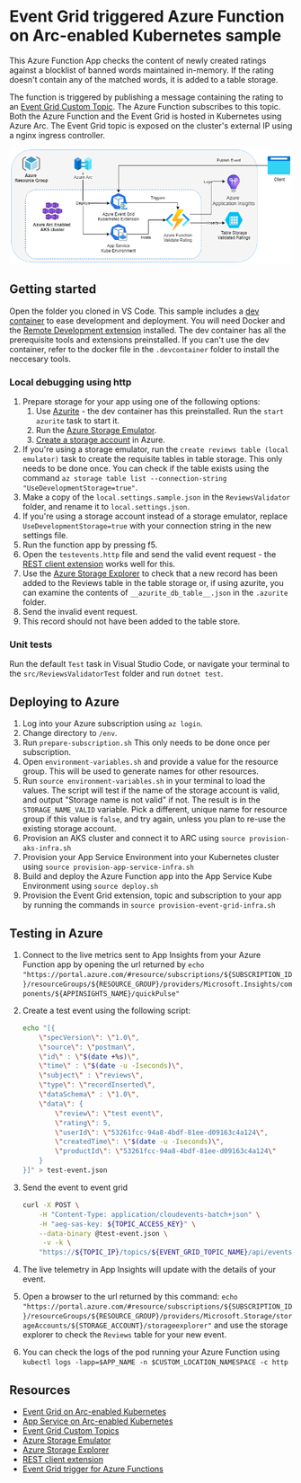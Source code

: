 # Event Grid triggered Azure Function on Arc-enabled Kubernetes sample

This Azure Function App checks the content of newly created ratings against a blocklist of banned words maintained in-memory. If the rating doesn't contain any of the matched words, it is added to a table storage.

The function is triggered by publishing a message containing the rating to an [Event Grid Custom Topic](https://docs.microsoft.com/en-us/azure/event-grid/custom-event-quickstart). The Azure Function subscribes to this topic. Both the Azure Function and the Event Grid is hosted in Kubernetes using Azure Arc. The Event Grid topic is exposed on the cluster's external IP using a nginx ingress controller.

![Architecture Diagram](./docs/SolutionDiagramFunctionsSample.png)

## Getting started

Open the folder you cloned in VS Code. This sample includes a [dev container](https://code.visualstudio.com/docs/remote/create-dev-container) to ease development and deployment. You will need Docker and the [Remote Development extension](https://marketplace.visualstudio.com/items?itemName=ms-vscode-remote.vscode-remote-extensionpack) installed. The dev container has all the prerequisite tools and extensions preinstalled. If you can't use the dev container, refer to the docker file in the `.devcontainer` folder to install the neccesary tools.

### Local debugging using http

1. Prepare storage for your app using one of the following options:
    1. Use [Azurite](https://docs.microsoft.com/en-us/azure/storage/common/storage-use-azurite) - the dev container has this preinstalled. Run the `start azurite` task to start it.
    1. Run the [Azure Storage Emulator](https://docs.microsoft.com/en-us/azure/storage/common/storage-use-emulator?toc=/azure/storage/blobs/toc.json).
    1. [Create a storage account](https://docs.microsoft.com/en-us/azure/storage/common/storage-account-create?tabs=azure-portal) in Azure.
1. If you're using a storage emulator, run the `create reviews table (local emulator)` task to create the requisite tables in table storage. This only needs to be done once. You can check if the table exists using the command `az storage table list --connection-string "UseDevelopmentStorage=true"`.
1. Make a copy of the `local.settings.sample.json` in the `ReviewsValidator` folder, and rename it to `local.settings.json`.
1. If you're using a storage account instead of a storage emulator, replace `UseDevelopmentStorage=true` with your connection string in the new settings file.
1. Run the function app by pressing f5.
1. Open the `testevents.http` file and send the valid event request - the [REST client extension](https://marketplace.visualstudio.com/items?itemName=humao.rest-client) works well for this.
1. Use the [Azure Storage Explorer](https://azure.microsoft.com/en-us/features/storage-explorer/) to check that a new record has been added to the Reviews table in the table storage or, if using azurite, you can examine the contents of `__azurite_db_table__.json` in the `.azurite` folder.
1. Send the invalid event request.
1. This record should not have been added to the table store.

### Unit tests

Run the default `Test` task in Visual Studio Code, or navigate your terminal to the `src/ReviewsValidatorTest` folder and run `dotnet test`.

## Deploying to Azure

1. Log into your Azure subscription using `az login`.
1. Change directory to `/env`.
1. Run `prepare-subscription.sh` This only needs to be done once per subscription.
1. Open `environment-variables.sh` and provide a value for the resource group. This will be used to generate names for other resources.
1. Run `source environment-variables.sh` in your terminal to load the values. The script will test if the name of the storage account is valid, and output "Storage name is not valid" if not. The result is in the `STORAGE_NAME_VALID` variable. Pick a different, unique name for resource group if this value is `false`, and try again, unless you plan to re-use the existing storage account.
1. Provision an AKS cluster and connect it to ARC using `source provision-aks-infra.sh`
1. Provision your App Service Environment into your Kubernetes cluster using `source provision-app-service-infra.sh`
1. Build and deploy the Azure Function app into the App Service Kube Environment using `source deploy.sh`
1. Provision the Event Grid extension, topic and subscription to your app by running the commands in `source provision-event-grid-infra.sh`

## Testing in Azure

1. Connect to the live metrics sent to App Insights from your Azure Function app by opening the url returned by `echo "https://portal.azure.com/#resource/subscriptions/${SUBSCRIPTION_ID}/resourceGroups/${RESOURCE_GROUP}/providers/Microsoft.Insights/components/${APPINSIGHTS_NAME}/quickPulse"`
1. Create a test event using the following script:

   ```bash
   echo "[{
       \"specVersion\": \"1.0\",
       \"source\": \"postman\",
       \"id\" : \"$(date +%s)\",
       \"time\" : \"$(date -u -Iseconds)\",
       \"subject\" : \"reviews\",
       \"type\": \"recordInserted\",
       \"dataSchema\" : \"1.0\",
       \"data\": {
           \"review\": \"test event\",
           \"rating\": 5,
           \"userId\": \"53261fcc-94a8-4bdf-81ee-d09163c4a124\",
           \"createdTime\": \"$(date -u -Iseconds)\",
           \"productId\": \"53261fcc-94a8-4bdf-81ee-d09163c4a124\"
       }
   }]" > test-event.json    
   ```

1. Send the event to event grid

   ```bash
   curl -X POST \
       -H "Content-Type: application/cloudevents-batch+json" \
       -H "aeg-sas-key: ${TOPIC_ACCESS_KEY}" \
       --data-binary @test-event.json \
        -v -k \
       "https://${TOPIC_IP}/topics/${EVENT_GRID_TOPIC_NAME}/api/events?api-version=2018-01-01"
    ```

1. The live telemetry in App Insights will update with the details of your event.
1. Open a browser to the url returned by this command: `echo "https://portal.azure.com/#resource/subscriptions/${SUBSCRIPTION_ID}/resourceGroups/${RESOURCE_GROUP}/providers/Microsoft.Storage/storageAccounts/${STORAGE_ACCOUNT}/storageexplorer"` and use the storage explorer to check the `Reviews` table for your new event.
1. You can check the logs of the pod running your Azure Function using `kubectl logs -lapp=$APP_NAME -n $CUSTOM_LOCATION_NAMESPACE -c http`

## Resources

* [Event Grid on Arc-enabled Kubernetes](https://docs.microsoft.com/en-us/azure/event-grid/kubernetes/overview)
* [App Service on Arc-enabled Kubernetes](https://docs.microsoft.com/en-us/azure/app-service/manage-create-arc-environment)
* [Event Grid Custom Topics](https://docs.microsoft.com/en-us/azure/event-grid/custom-event-quickstart)
* [Azure Storage Emulator](https://docs.microsoft.com/en-us/azure/storage/common/storage-use-emulator?toc=/azure/storage/blobs/toc.json)
* [Azure Storage Explorer](https://azure.microsoft.com/en-us/features/storage-explorer/)
* [REST client extension](https://marketplace.visualstudio.com/items?itemName=humao.rest-client)
* [Event Grid trigger for Azure Functions](https://docs.microsoft.com/en-us/azure/azure-functions/functions-bindings-event-grid-trigger)
